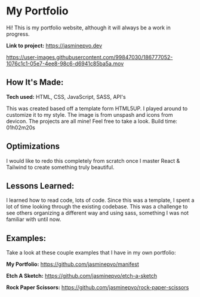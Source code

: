 # My Portfolio

Hi! This is my portfolio website, although it will always be a work in progress. 

**Link to project:** https://jasminepvo.dev

https://user-images.githubusercontent.com/99847030/186777052-1076c1c1-05e7-4ee8-98c6-d6941c85ba5a.mov

## How It's Made:

**Tech used:** HTML, CSS, JavaScript, SASS, API's

This was created based off a template form HTML5UP. I played around to customize it to my style. The image is from unspash and icons from devicon. The projects are all mine! Feel free to take a look. 
Build time: 01h02m20s

## Optimizations

I would like to redo this completely from scratch once I master React & Tailwind to create something truly beautiful. 

## Lessons Learned:

I learned how to read code, lots of code. Since this was a template, I spent a lot of time looking through the existing codebase. This was a challenge to see others organizing a different way and using sass, something I was not familiar with until now. 

## Examples:

Take a look at these couple examples that I have in my own portfolio:

**My Portfolio:** https://github.com/jasminepvo/manifest

**Etch A Sketch:** https://github.com/jasminepvo/etch-a-sketch

**Rock Paper Scissors:** https://github.com/jasminepvo/rock-paper-scissors
